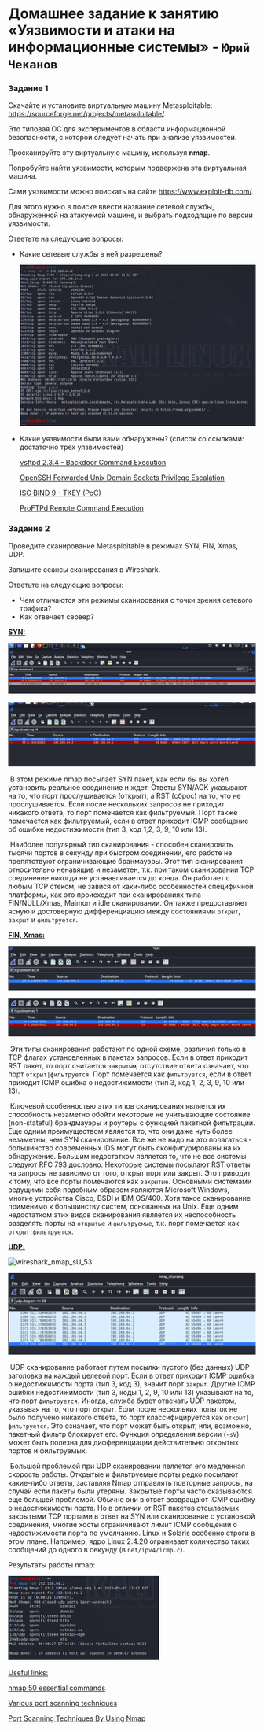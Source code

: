 # Домашнее задание к занятию «Уязвимости и атаки на информационные системы» - `Юрий Чеканов`

### Задание 1

Скачайте и установите виртуальную машину Metasploitable: https://sourceforge.net/projects/metasploitable/.

Это типовая ОС для экспериментов в области информационной безопасности, с которой следует начать при анализе уязвимостей.

Просканируйте эту виртуальную машину, используя **nmap**.

Попробуйте найти уязвимости, которым подвержена эта виртуальная машина.

Сами уязвимости можно поискать на сайте https://www.exploit-db.com/.

Для этого нужно в поиске ввести название сетевой службы, обнаруженной на атакуемой машине, и выбрать подходящие по версии уязвимости.

Ответьте на следующие вопросы:

- Какие сетевые службы в ней разрешены?

  <img src="pics/1301/nmap_test.png" alt="nmap_test" style="zoom:50%;" />

- Какие уязвимости были вами обнаружены? (список со ссылками: достаточно трёх уязвимостей)

  [vsftpd 2.3.4 - Backdoor Command Execution](https://www.exploit-db.com/exploits/17491)

  [OpenSSH Forwarded Unix Domain Sockets Privilege Escalation](https://www.exploit-db.com/exploits/40962)

  [ISC BIND 9 - TKEY (PoC)](https://www.exploit-db.com/exploits/37721)

  [ProFTPd  Remote Command Execution](https://www.exploit-db.com/exploits/15449)

### Задание 2

Проведите сканирование Metasploitable в режимах SYN, FIN, Xmas, UDP.

Запишите сеансы сканирования в Wireshark.

Ответьте на следующие вопросы:

- Чем отличаются эти режимы сканирования с точки зрения сетевого трафика?
- Как отвечает сервер?

<u>**SYN:**</u>

![wireshark_nmap_sS_23](pics/1301/wireshark_nmap_sS_23.png)

![wireshark_nmap_sS_8888](pics/1301/wireshark_nmap_sS_8888.png)

​	В этом режиме nmap посылает SYN пакет, как если бы вы хотел установить реальное соединение и ждет. Ответы SYN/ACK указывают на то, что порт прослушивается (открыт), а RST (сброс) на то, что не прослушивается. Если после нескольких запросов не приходит никакого ответа, то порт помечается как фильтруемый. Порт также помечается как фильтруемый, если в ответ приходит ICMP сообщение об ошибке недостижимости (тип 3, код 1,2, 3, 9, 10 или 13).

​	Наиболее популярный тип сканирования - способен сканировать тысячи портов в секунду при быстром соединении, его работе не препятствуют ограничивающие бранмауэры. Этот тип сканирования относительно ненавящив и незаметен, т.к. при таком сканировании TCP соединение никогда не устанавливается до конца. Он работает с любым TCP стеком, не завися от каки-либо особенностей специфичной платформы, как это происходит при сканированиях типа FIN/NULL/Xmas, Maimon и idle сканировании. Он также предоставляет ясную и достоверную дифференциацию между состояниями `открыт`, `закрыт` и `фильтруется`.

<u>**FIN, Xmas:**</u>

![wireshark_nmap_sF_22](pics/1301/wireshark_nmap_sF_22.png)

![iwreshark_nmap_sF_8888](pics/1301/iwreshark_nmap_sF_8888.png)

​	Эти типы сканирования работают по одной схеме, различия только в TCP флагах установленных в пакетах запросов. Если в ответ приходит RST пакет, то порт считается `закрытым`, отсутствие ответа означает, что порт `открыт|фильтруется`. Порт помечается как `фильтруется`, если в ответ приходит ICMP ошибка о недостижимости (тип 3, код 1, 2, 3, 9, 10 или 13).

​	Ключевой особенностью этих типов сканирования является их способность незаметно обойти некоторые не учитывающие состояние (non-stateful) брандмауэры и роутеры с функцией пакетной фильтрации. Еще одним преимуществом является то, что они даже чуть более незаметны, чем SYN сканирование. Все же не надо на это полагаться - большинство современных IDS могут быть сконфигурированы на их обнаружение. Большим недостатком является то, что не все системы следуют RFC 793 дословно. Некоторые системы посылают RST ответы на запросы не зависимо от того, открыт порт или закрыт. Это приводит к тому, что все порты помечаются как `закрытые`. Основными системами ведущими себя подобным образом являются Microsoft Windows, многие устройства Cisco, BSDI и IBM OS/400. Хотя такое сканирование применимо к большинству систем, основанных на Unix. Еще одним недостатком этих видов сканирования является их неспособность разделять порты на `открытые` и `фильтруемые`, т.к. порт помечается как `открыт|фильтруется`.

**<u>UDP:</u>**

![wireshark_nmap_sU_53](C:\Users\canov\Documents\GitHub\HomeWorks\pics\1301\wireshark_nmap_sU_53.png)

![wireshark_nmap_sU_68](pics/1301/wireshark_nmap_sU_68.png)

​	UDP сканирование работает путем посылки пустого (без данных) UDP заголовка на каждый целевой порт. Если в ответ приходит ICMP ошибка о недостижимости порта (тип 3, код 3), значит порт `закрыт`. Другие ICMP ошибки недостижимости (тип 3, коды 1, 2, 9, 10 или 13) указывают на то, что порт `фильтруется`. Иногда, служба будет отвечать UDP пакетом, указывая на то, что порт `открыт`. Если после нескольких попыток не было получено никакого ответа, то порт классифицируется как `открыт|фильтруется`. Это означает, что порт может быть открыт, или, возможно, пакетный фильтр блокирует его. Функция определения версии (`-sV`) может быть полезна для дифференциации действительно открытых портов и фильтруемых.

​	Большой проблемой при UDP сканировании является его медленная скорость работы. Открытые и фильтруемые порты редко посылают какие-либо ответы, заставляя Nmap отправлять повторные запросы, на случай если пакеты были утеряны. Закрытые порты часто оказываются еще большей проблемой. Обычно они в ответ возвращают ICMP ошибку о недостижимости порта. Но в отличии от RST пакетов отсылаемых закрытыми TCP портами в ответ на SYN или сканирование с установкой соединения, многие хосты ограничивают лимит ICMP сообщений о недостижимости порта по умолчанию. Linux и Solaris особенно строги в этом плане. Например, ядро Linux 2.4.20 огранивает количество таких сообщений до одного в секунду (в `net/ipv4/icmp.c`).

Результаты работы nmap:

<img src="pics/1301/nmap_sU.png" alt="nmap_sU" style="zoom:30%;" />

<u>Useful links:</u>

[nmap 50 essential commands](https://ciksiti.com/ru/chapters/5561-50-essential-nmap-commands-for-system-admins)

[Various port scanning techniques](https://nmap.org/man/ru/man-port-scanning-techniques.html)

[Port Scanning Techniques By Using Nmap](https://www.geeksforgeeks.org/port-scanning-techniques-by-using-nmap/)
